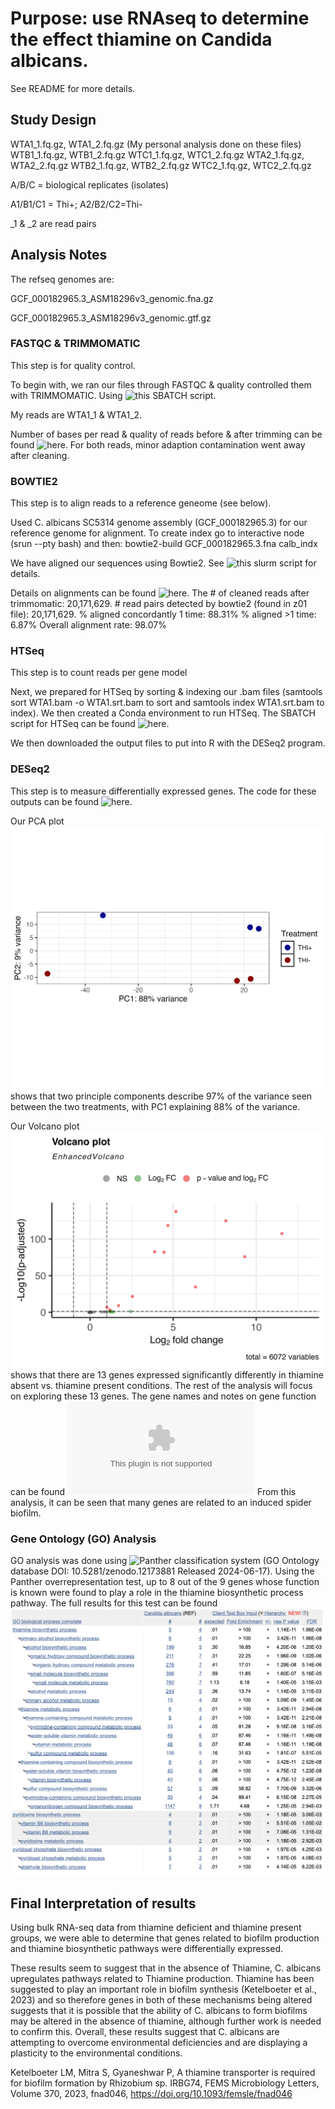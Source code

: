 # Purpose: use RNAseq to determine the effect thiamine on Candida albicans. 
See README for more details.
## Study Design


WTA1_1.fq.gz, WTA1_2.fq.gz (My personal analysis done on these files) 
WTB1_1.fq.gz, WTB1_2.fq.gz WTC1_1.fq.gz, WTC1_2.fq.gz WTA2_1.fq.gz, WTA2_2.fq.gz WTB2_1.fq.gz, WTB2_2.fq.gz WTC2_1.fq.gz, WTC2_2.fq.gz

A/B/C = biological replicates (isolates) 

A1/B1/C1 = Thi+;            A2/B2/C2=Thi- 

_1 & _2 are read pairs

## Analysis Notes

The refseq genomes are:

GCF_000182965.3_ASM18296v3_genomic.fna.gz

GCF_000182965.3_ASM18296v3_genomic.gtf.gz

### FASTQC & TRIMMOMATIC 

This step is for quality control.

To begin with, we ran our files through FASTQC & quality controlled them with TRIMMOMATIC. Using ![this SBATCH script.](https://github.com/Meghanrb/Class_project/blob/main/trimmomatic_WTA1.SBATCH)

My reads are WTA1_1 & WTA1_2.

Number of bases per read & quality of reads before & after trimming can be found ![here.](https://docs.google.com/spreadsheets/d/1AOa-XaTzR_PKMIRQDmu8oDTmawXXnkIwEjKOQkNC7Vs/edit?gid=0#gid=0) For both reads, minor adaption contamination went away after cleaning.

### BOWTIE2
This step is to align reads to a reference geneome (see below).

Used C. albicans SC5314 genome assembly (GCF_000182965.3) for our reference genome for alignment. To create index go to interactive node (srun --pty bash) and then: bowtie2-build GCF_000182965.3.fna calb_indx


We have  aligned our sequences using Bowtie2. See ![this slurm script](https://github.com/Meghanrb/Class_project/blob/main/bowtie2.SBATCH) for details.

Details on alignments can be found ![here.](https://docs.google.com/spreadsheets/d/1fa-FXVMlCXOZkbHSx_mMg0OXLMy9BeBJg8uWrEMpKGo/edit?gid=0#gid=0) The # of cleaned reads after trimmomatic: 20,171,629. # read pairs detected by bowtie2 (found in z01 file): 20,171,629. % aligned concordantly 1 time: 88.31%
% aligned >1 time: 6.87% Overall alignment rate: 98.07%

### HTSeq

This step is to count reads per gene model

Next, we prepared for HTSeq by sorting & indexing our .bam files (samtools sort WTA1.bam -o WTA1.srt.bam to sort and samtools index WTA1.srt.bam to 
index). We then created a Conda environment to run HTSeq. The SBATCH script for HTSeq can be found ![here.](https://github.com/Meghanrb/Class_project/blob/main/HTSeq.SBATCH)

We then downloaded the output files to put into R with the DESeq2 program.

### DESeq2

This step is to measure differentially expressed genes. The code for these outputs can be found ![here.](https://github.com/Meghanrb/Class_project/blob/main/DESeq_script_R)

Our PCA plot ![PCA plot](https://github.com/Meghanrb/Class_project/blob/main/TH-vTH%2B_pcaplot.png) shows that two principle components describe 97% of the variance seen between the two treatments, with PC1 explaining 88% of the variance. 

Our Volcano plot ![Volcano plot](https://github.com/Meghanrb/Class_project/blob/main/volcano_TH-vTH%2B.png) shows that there are 13 genes expressed significantly differently in thiamine absent vs. thiamine present conditions. The rest of the analysis will focus on exploring these 13 genes. The gene names and notes on gene function can be found ![here.](https://github.com/Meghanrb/Class_project/blob/main/signif_TH-vTH%2B_%2Bnames%2Bbiofunct.csv) From this analysis, it can be seen that many genes are related to an induced spider biofilm.

### Gene Ontology (GO) Analysis
GO analysis was done using ![Panther classification system](https://pantherdb.org/tools/compareToRefList.jsp) (GO Ontology database DOI: 10.5281/zenodo.12173881 Released 2024-06-17). Using the Panther overrepresentation test, up to 8 out of the 9 genes whose function is known were found to play a role in the thiamine biosynthetic process pathway. The full results for this test can be found ![here.](https://github.com/Meghanrb/Class_project/blob/main/analysis.png) 

## Final Interpretation of results
Using bulk RNA-seq data from thiamine deficient and thiamine present groups, we were able to determine that genes related to biofilm production and thiamine biosynthetic pathways were differentially expressed. 

These results seem to suggest that in the absence of Thiamine, C. albicans upregulates pathways related to Thiamine production. Thiamine has been suggested to play an important role in biofilm synthesis (Ketelboeter et al., 2023) and so therefore genes in both of these mechanisms being altered suggests that it is possible that the ability of C. albicans to form biofilms may be altered in the absence of thiamine, although further work is needed to confirm this. Overall, these results suggest that C. albicans are attempting to overcome environmental deficiencies and are displaying a plasticity to the environmental conditions. 


Ketelboeter LM, Mitra S, Gyaneshwar P, A thiamine transporter is required for biofilm formation by Rhizobium sp. IRBG74, FEMS Microbiology Letters, Volume 370, 2023, fnad046, https://doi.org/10.1093/femsle/fnad046
